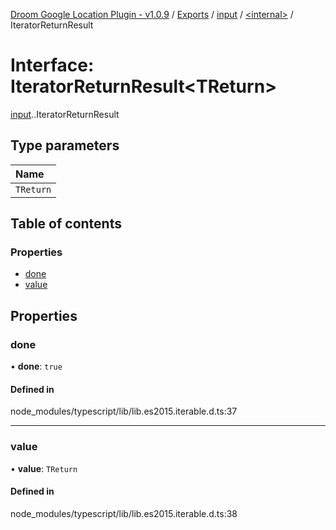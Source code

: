 [Droom Google Location Plugin - v1.0.9](../README.md) / [Exports](../modules.md) / [input](../modules/input.md) / [<internal\>](../modules/input._internal_.md) / IteratorReturnResult

# Interface: IteratorReturnResult<TReturn\>

[input](../modules/input.md).[<internal>](../modules/input._internal_.md).IteratorReturnResult

## Type parameters

| Name |
| :------ |
| `TReturn` |

## Table of contents

### Properties

- [done](input._internal_.IteratorReturnResult.md#done)
- [value](input._internal_.IteratorReturnResult.md#value)

## Properties

### done

• **done**: ``true``

#### Defined in

node_modules/typescript/lib/lib.es2015.iterable.d.ts:37

___

### value

• **value**: `TReturn`

#### Defined in

node_modules/typescript/lib/lib.es2015.iterable.d.ts:38
